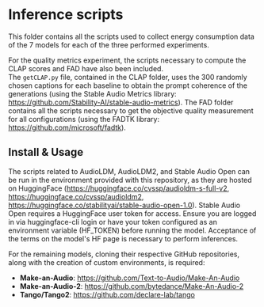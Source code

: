<div align="left">

# Inference scripts

</div>

This folder contains all the scripts used to collect energy consumption data of the 7 models for each of the three performed experiments.<br>

For the quality metrics experiment, the scripts necessary to compute the CLAP scores and FAD have also been included.<br>
The `getCLAP.py` file, contained in the CLAP folder, uses the 300 randomly chosen captions for each baseline to obtain the prompt coherence of the generations (using the Stable Audio Metrics library: https://github.com/Stability-AI/stable-audio-metrics). The FAD folder contains all the scripts necessary to get the objective quality measurement for all configurations (using the FADTK library: https://github.com/microsoft/fadtk).

## Install & Usage

The scripts related to AudioLDM, AudioLDM2, and Stable Audio Open can be run in the environment provided with this repository, as they are hosted on HuggingFace (https://huggingface.co/cvssp/audioldm-s-full-v2, https://huggingface.co/cvssp/audioldm2, https://huggingface.co/stabilityai/stable-audio-open-1.0). 
Stable Audio Open requires a HuggingFace user token for access. Ensure you are logged in via huggingface-cli login or have your token configured as an environment variable (HF_TOKEN) before running the model. Acceptance of the terms on the model's HF page is necessary to perform inferences.

For the remaining models, cloning their respective GitHub repositories, along with the creation of custom environments, is required: 

- **Make-an-Audio**: https://github.com/Text-to-Audio/Make-An-Audio
- **Make-an-Audio-2**: https://github.com/bytedance/Make-An-Audio-2
- **Tango/Tango2**: https://github.com/declare-lab/tango